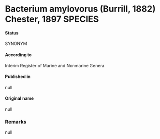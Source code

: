 Bacterium amylovorus (Burrill, 1882) Chester, 1897 SPECIES
=======

#### Status
SYNONYM

#### According to
Interim Register of Marine and Nonmarine Genera

#### Published in
null

#### Original name
null

### Remarks
null